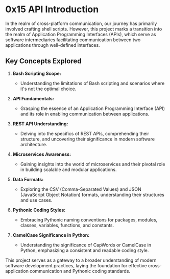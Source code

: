 # 0x15 API Introduction

In the realm of cross-platform communication, our journey has primarily involved crafting shell scripts. However, this project marks a transition into the realm of Application Programming Interfaces (APIs), which serve as software intermediaries facilitating communication between two applications through well-defined interfaces.

## Key Concepts Explored

1. **Bash Scripting Scope:**
   - Understanding the limitations of Bash scripting and scenarios where it's not the optimal choice.

2. **API Fundamentals:**
   - Grasping the essence of an Application Programming Interface (API) and its role in enabling communication between applications.

3. **REST API Understanding:**
   - Delving into the specifics of REST APIs, comprehending their structure, and uncovering their significance in modern software architecture.

4. **Microservices Awareness:**
   - Gaining insights into the world of microservices and their pivotal role in building scalable and modular applications.

5. **Data Formats:**
   - Exploring the CSV (Comma-Separated Values) and JSON (JavaScript Object Notation) formats, understanding their structures and use cases.

6. **Pythonic Coding Styles:**
   - Embracing Pythonic naming conventions for packages, modules, classes, variables, functions, and constants.
  
7. **CamelCase Significance in Python:**
   - Understanding the significance of CapWords or CamelCase in Python, emphasizing a consistent and readable coding style.

This project serves as a gateway to a broader understanding of modern software development practices, laying the foundation for effective cross-application communication and Pythonic coding standards.
